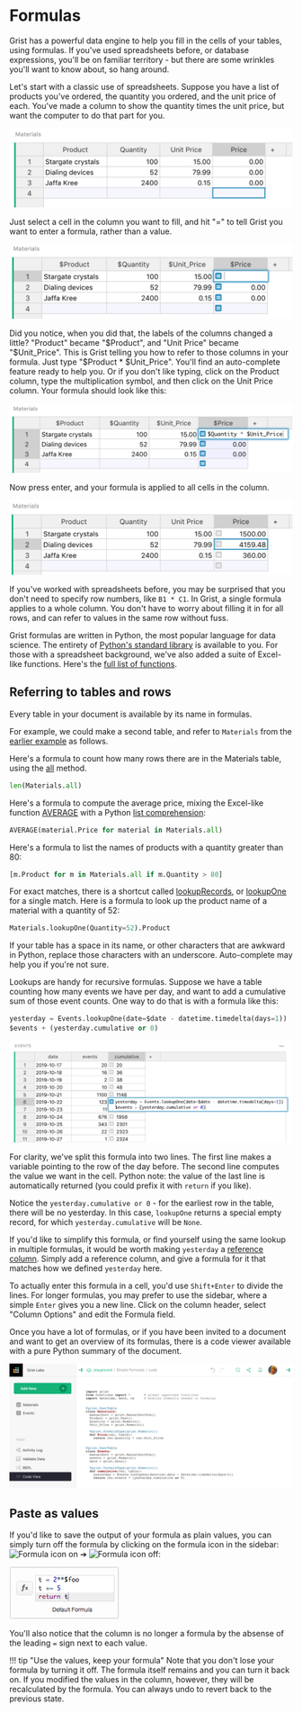 Formulas
=========

Grist has a powerful data engine to help you fill in the cells of your
tables, using formulas.  If you've used spreadsheets before, or
database expressions, you'll be on familiar territory - but there are
some wrinkles you'll want to know about, so hang around.

Let's start with a classic use of spreadsheets.  Suppose you have
a list of products you've ordered, the quantity you ordered,
and the unit price of each.  You've made a column to show
the quantity times the unit price, but want the computer to do
that part for you.

![formulas-price](images/formulas/formulas-price.png)

Just select a cell in the column you want to fill, and hit "=" to
tell Grist you want to enter a formula, rather than a value.

![formulas-price-equal](images/formulas/formulas-price-equal.png)

Did you notice, when you did that, the labels of the columns changed
a little?  "Product" became "$Product", and "Unit Price"
became "$Unit\_Price".  This is Grist telling you how to
refer to those columns in your formula.  Just type "$Product * $Unit\_Price".
You'll find an auto-complete feature ready to help you.
Or if you don't like typing, click on the Product column, type the
multiplication symbol, and then click on the Unit Price column.
Your formula should look like this:

![formulas-price-multiply](images/formulas/formulas-price-multiply.png)

Now press enter, and your formula is applied to all cells in the
column.

![formulas-price-final](images/formulas/formulas-price-final.png)

If you've worked with spreadsheets before, you may be surprised
that you don't need to specify row numbers, like `B1 * C1`.
In Grist, a single formula applies to a whole column.
You don't have to worry about filling it in for all rows,
and can refer to values in the same row without fuss.

Grist formulas are written in Python, the most popular language for data science.
The entirety of [Python's  standard library](https://docs.python.org/2/library/) is available
to you.  For those with a spreadsheet background, we've also added a suite of Excel-like
functions.  Here's the [full list of functions](functions.md).

Referring to tables and rows
--------------------------------

Every table in your document is available by its name in formulas.

For example, we could make a second table, and refer to `Materials` from
the [earlier example](formulas.md) as follows.

Here's a formula to count how many rows there are in the Materials table,
using the [all](functions.md#all) method.

```py
len(Materials.all)
```

Here's a formula to compute the average price, mixing the Excel-like function
[AVERAGE](functions.md#average) with a Python [list comprehension](https://docs.python.org/2/tutorial/datastructures.html#list-comprehensions):

```py
AVERAGE(material.Price for material in Materials.all)
```

Here's a formula to list the names of products with a quantity greater than 80:

```py
[m.Product for m in Materials.all if m.Quantity > 80]
```

For exact matches, there is a shortcut called [lookupRecords](functions.md#lookuprecords),
or [lookupOne](functions.md#lookupone) for a single match.  Here is a formula to look up the
product name of a material with a quantity of 52:

```py
Materials.lookupOne(Quantity=52).Product
```

If your table has a space in its name, or other characters that are awkward in Python,
replace those characters with an underscore.  Auto-complete may help you if you're not
sure.

Lookups are handy for recursive formulas.  Suppose we have a table counting how many
events we have per day, and want to add a cumulative sum of those event counts.
One way to do that is with a formula like this:

```py
yesterday = Events.lookupOne(date=$date - datetime.timedelta(days=1))
$events + (yesterday.cumulative or 0)
```


![formulas-recursion](images/formulas/formulas-recursion.png)


For clarity, we've split this formula into two lines.  The first line
makes a variable pointing to the row of the day before.  The second
line computes the value we want in the cell.  Python note: the value
of the last line is automatically returned (you could prefix it with
`return` if you like).

Notice the `yesterday.cumulative or 0` - for the earliest row in the
table, there will be no yesterday.  In this case, `lookupOne` returns
a special empty record, for which `yesterday.cumulative` will be
`None`.

If you'd like to simplify this formula, or find yourself using the
same lookup in multiple formulas, it would be worth making
`yesterday` a [reference column](col-refs.md).  Simply add
a reference column, and give a formula for it that matches how
we defined `yesterday` here.

To actually enter this formula in a cell, you'd use ``Shift+Enter``
to divide the lines.  For longer formulas, you may prefer to use
the sidebar, where a simple ``Enter`` gives you a new line.
Click on the column header, select "Column Options" and edit the
Formula field.

Once you have a lot of formulas, or if you have been invited to a document
and want to get an overview of its formulas, there is a code viewer
available with a pure Python summary of the document.

![formulas-code-view](images/formulas/formulas-code-view.png)


Paste as values
---------------
If you'd like to save the output of your formula as plain values, you can simply turn off the
formula by clicking on the formula icon in the sidebar: ![Formula
icon on](images/formulas-sidebar-icon-on.png) ➔ ![Formula icon
off](images/formulas-sidebar-icon-off.png):

![Enter a multi-line formula](images/formulas-sidebar-off.png)

You'll also notice that the column is no longer a formula by the absense of the leading ``=`` sign
next to each value.

!!! tip "Use the values, keep your formula"
    Note that you don't lose your formula by turning it off. The formula itself remains and you can
    turn it back on. If you modified the values in the column, however, they will be recalculated by
    the formula. You can always undo to revert back to the previous state.
